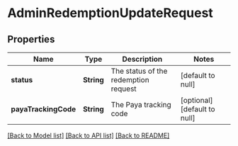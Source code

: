 # AdminRedemptionUpdateRequest
## Properties

| Name | Type | Description | Notes |
|------------ | ------------- | ------------- | -------------|
| **status** | **String** | The status of the redemption request | [default to null] |
| **payaTrackingCode** | **String** | The Paya tracking code | [optional] [default to null] |

[[Back to Model list]](../README.md#documentation-for-models) [[Back to API list]](../README.md#documentation-for-api-endpoints) [[Back to README]](../README.md)

